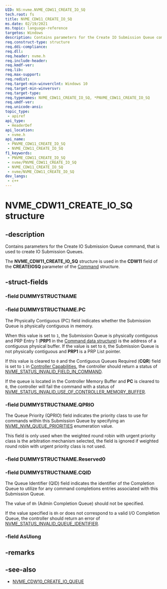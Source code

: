 ```yaml
---
UID: NS:nvme.NVME_CDW11_CREATE_IO_SQ
tech.root: fs
title: NVME_CDW11_CREATE_IO_SQ
ms.date: 02/19/2021
ms.topic: language-reference
targetos: Windows
description: Contains parameters for the Create IO Submission Queue command, that is used to create IO Submission Queues.
req.construct-type: structure
req.ddi-compliance: 
req.dll: 
req.header: nvme.h
req.include-header: 
req.kmdf-ver: 
req.lib: 
req.max-support: 
req.redist: 
req.target-min-winverclnt: Windows 10
req.target-min-winversvr: 
req.target-type: 
req.typenames: NVME_CDW11_CREATE_IO_SQ, *PNVME_CDW11_CREATE_IO_SQ
req.umdf-ver: 
req.unicode-ansi: 
topic_type:
 - apiref
api_type:
 - HeaderDef
api_location:
 - nvme.h
api_name:
 - PNVME_CDW11_CREATE_IO_SQ
 - NVME_CDW11_CREATE_IO_SQ
f1_keywords:
 - PNVME_CDW11_CREATE_IO_SQ
 - nvme/PNVME_CDW11_CREATE_IO_SQ
 - NVME_CDW11_CREATE_IO_SQ
 - nvme/NVME_CDW11_CREATE_IO_SQ
dev_langs:
 - c++
---
```


# NVME_CDW11_CREATE_IO_SQ structure


## -description

Contains parameters for the Create IO Submission Queue command, that is used to create IO Submission Queues.

The **NVME_CDW11_CREATE_IO_SQ** structure is used in the **CDW11** field of the **CREATEIOSQ** parameter of the [Command](ns-nvme-nvme_command.md) structure.

## -struct-fields

### -field DUMMYSTRUCTNAME

### -field DUMMYSTRUCTNAME.PC

The Physically Contiguous (PC) field indicates whether the Submission Queue is physically contiguous in memory.

When this value is set to `1`, the Submission Queue is physically contiguous and PRP Entry 1 (**PRP1** in the [Command data structure](ns-nvme-nvme_command.md)) is the address of a contiguous physical buffer. If the value is set to `0`, the Submission Queue is not physically contiguous and **PRP1** is a PRP List pointer.

If this value is cleared to `0` and the Contiguous Queues Required (**CQR**) field is set to `1` in [Controller Capabilities](ns-nvme-nvme_controller_capabilities.md), the controller should return a status of [NVME_STATUS_INVALID_FIELD_IN_COMMAND](ne-nvme-nvme_status_generic_command_codes.md).

If the queue is located in the Controller Memory Buffer and **PC** is cleared to `0`, the controller will fail the command with a status of [NVME_STATUS_INVALID_USE_OF_CONTROLLER_MEMORY_BUFFER](ne-nvme-nvme_status_generic_command_codes.md).

### -field DUMMYSTRUCTNAME.QPRIO

The Queue Priority (QPRIO) field indicates the priority class to use for commands within this Submission Queue by specifying an [NVME_NVM_QUEUE_PRIORITIES](ne-nvme-nvme_nvm_queue_priorities.md) enumeration value.

This field is only used when the weighted round robin with urgent priority class is the arbitration mechanism selected, the field is ignored if weighted round robin with urgent priority class is not used.

### -field DUMMYSTRUCTNAME.Reserved0

### -field DUMMYSTRUCTNAME.CQID

The Queue Identifier (QID) field indicates the identifier of the Completion Queue to utilize for any command completions entries associated with this Submission Queue.

The value of `0h` (Admin Completion Queue) should not be specified. 

If the value specified is `0h` or does not correspond to a valid I/O Completion Queue, the controller should return an error of [NVME_STATUS_INVALID_QUEUE_IDENTIFIER](ne-nvme-nvme_status_command_specific_codes.md).

### -field AsUlong

## -remarks

## -see-also

- [NVME_CDW10_CREATE_IO_QUEUE](ns-nvme-nvme_cdw10_create_io_queue.md)

